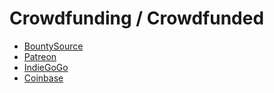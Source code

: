 # Crowdfunding / Crowdfunded

* [BountySource](bountysource.md)
* [Patreon](patreon.md)
* [IndieGoGo](IndieGoGo.md)
* [Coinbase](coinbase.md)
